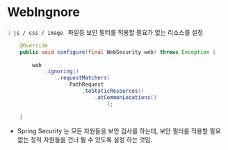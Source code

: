 # WebIngnore 

💡 ``js / css / image `` 파일등 보안 필터를 적용할 필요가 없는 리소스를 설정

```java
    @Override
    public void configure(final WebSecurity web) throws Exception {
        
        web
            .ignoring()
                .requestMatchers(
                    PathRequest
                        .toStaticResources()
                            .atCommonLocations()
                                );
        
    }
```

- Spring Security 는 모든 자원들을 보안 검사를 하는데, 보안 필터를 적용할 필요 없는 정적 자원들을 건너 뛸 수 있도록 설정 하는 것임. 

